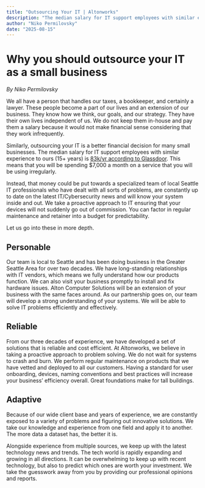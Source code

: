 ```yaml
---
title: "Outsourcing Your IT | Altonworks"
description: "The median salary for IT support employees with similar experience to ours (15+ years) is 83k/yr according to Glassdoor."
author: "Niko Permilovsky"
date: "2025-08-15"
---
```


# Why you should outsource your IT as a small business
*By Niko Permilovsky*

We all have a person that handles our taxes, a bookkeeper, and certainly a lawyer. These people become a part of our lives and an extension of our business. They know how we think, our goals, and our strategy. They have their own lives independent of us. We do not keep them in-house and pay them a salary because it would not make financial sense considering that they work infrequently.

Similarly, outsourcing your IT is a better financial decision for many small businesses. The median salary for IT support employees with similar experience to ours (15+ years) is [83k/yr according to Glassdoor](https://www.glassdoor.com/Salaries/it-support-salary-SRCH_KO0,10.htm). This means that you will be spending $7,000 a month on a service that you will be using irregularly.

Instead, that money could be put towards a specialized team of local Seattle IT professionals who have dealt with all sorts of problems, are constantly up to date on the latest IT/Cybersecurity news and will know your system inside and out. We take a proactive approach to IT ensuring that your devices will not suddenly go out of commission. You can factor in regular maintenance and retainer into a budget for predictability.

Let us go into these in more depth.

## Personable

Our team is local to Seattle and has been doing business in the Greater Seattle Area for over two decades. We have long-standing relationships with IT vendors, which means we fully understand how our products function. We can also visit your business promptly to install and fix hardware issues. Alton Computer Solutions will be an extension of your business with the same faces around. As our partnership goes on, our team will develop a strong understanding of your systems. We will be able to solve IT problems efficiently and effectively.

## Reliable

From our three decades of experience, we have developed a set of solutions that is reliable and cost efficient. At Altonworks, we believe in taking a proactive approach to problem solving. We do not wait for systems to crash and burn. We perform regular maintenance on products that we have vetted and deployed to all our customers. Having a standard for user onboarding, devices, naming conventions and best practices will increase your business’ efficiency overall. Great foundations make for tall buildings.

## Adaptive

Because of our wide client base and years of experience, we are constantly exposed to a variety of problems and figuring out innovative solutions. We take our knowledge and experience from one field and apply it to another. The more data a dataset has, the better it is.

Alongside experience from multiple sources, we keep up with the latest technology news and trends. The tech world is rapidly expanding and growing in all directions. It can be overwhelming to keep up with recent technology, but also to predict which ones are worth your investment. We take the guesswork away from you by providing our professional opinions and reports.
